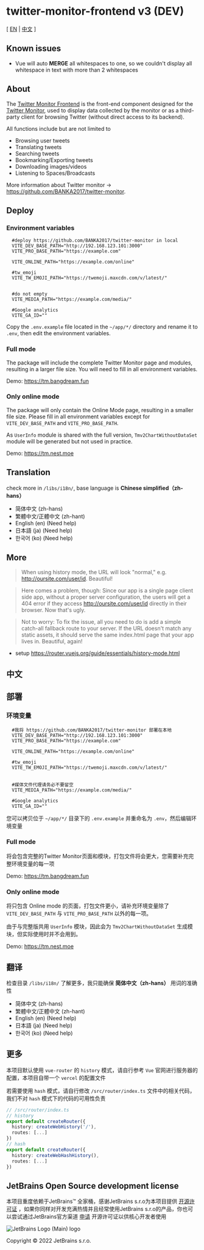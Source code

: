 # twitter-monitor-frontend v3 (DEV)

[ [EN](#Deploy) | [中文](#部署) ]

## Known issues

- Vue will auto **MERGE** all whitespaces to one, so we couldn't display all whitespace in text with more than 2 whitespaces

## About

The [Twitter Monitor Frontend](https://github.com/BANKA2017/twitter-monitor-frontend) is the front-end component designed for the [Twitter Monitor](https://github.com/BANKA2017/twitter-monitor), used to display data collected by the monitor or as a third-party client for browsing Twitter (without direct access to its backend).

All functions include but are not limited to 
- Browsing user tweets
- Translating tweets
- Searching tweets
- Bookmarking/Exporting tweets
- Downloading images/videos
- Listening to Spaces/Broadcasts

More information about Twitter monitor -> <https://github.com/BANKA2017/twitter-monitor>.

## Deploy

### Environment variables

```dotenv
  #deploy https://github.com/BANKA2017/twitter-monitor in local
  VITE_DEV_BASE_PATH="http://192.168.123.101:3000"
  VITE_PRO_BASE_PATH="https://example.com"
  
  VITE_ONLINE_PATH="https://example.com/online"
  
  #tw_emoji
  VITE_TW_EMOJI_PATH="https://twemoji.maxcdn.com/v/latest/"
  
  
  #do not empty
  VITE_MEDIA_PATH="https://example.com/media/"
  
  #Google analytics
  VITE_GA_ID=""

  ```

Copy the `.env.example` file located in the `~/app/*/` directory and rename it to `.env`, then edit the environment variables.

### Full mode

The package will include the complete Twitter Monitor page and modules, resulting in a larger file size. You will need to fill in all environment variables.

Demo: <https://tm.bangdream.fun>

### Only online mode

The package will only contain the Online Mode page, resulting in a smaller file size. Please fill in all environment variables except for `VITE_DEV_BASE_PATH` and `VITE_PRO_BASE_PATH`.

As `UserInfo` module is shared with the full version, `Tmv2ChartWithoutDataSet` module will be generated but not used in practice.

Demo: <https://tm.nest.moe>

## Translation

check more in `/libs/i18n/`, base language is **Chinese simplified（zh-hans）**

- 简体中文 (zh-hans)
- 繁體中文/正體中文 (zh-hant)
- English (en) (Need help)
- 日本語 (ja) (Need help)
- 한국어 (ko) (Need help)

## More

>When using history mode, the URL will look "normal," e.g. <http://oursite.com/user/id>. Beautiful!

>Here comes a problem, though: Since our app is a single page client side app, without a proper server configuration, the users will get a 404 error if they access <http://oursite.com/user/id> directly in their browser. Now that's ugly.

>Not to worry: To fix the issue, all you need to do is add a simple catch-all fallback route to your server. If the URL doesn't match any static assets, it should serve the same index.html page that your app lives in. Beautiful, again!

- setup  <https://router.vuejs.org/guide/essentials/history-mode.html>

## 中文

## 部署

### 环境变量

```dotenv
  #我将 https://github.com/BANKA2017/twitter-monitor 部署在本地
  VITE_DEV_BASE_PATH="http://192.168.123.101:3000"
  VITE_PRO_BASE_PATH="https://example.com"
  
  VITE_ONLINE_PATH="https://example.com/online"
  
  #tw_emoji
  VITE_TW_EMOJI_PATH="https://twemoji.maxcdn.com/v/latest/"
  
  
  #媒体文件代理请务必不要留空
  VITE_MEDIA_PATH="https://example.com/media/"
  
  #Google analytics
  VITE_GA_ID=""

  ```

您可以拷贝位于 `~/app/*/` 目录下的 `.env.example` 并重命名为 `.env`，然后编辑环境变量

### Full mode

将会包含完整的Twitter Monitor页面和模块，打包文件将会更大，您需要补充完整环境变量的每一项

Demo: <https://tm.bangdream.fun>

### Only online mode

将只包含 Online mode 的页面，打包文件更小，请补充环境变量除了 `VITE_DEV_BASE_PATH` 与 `VITE_PRO_BASE_PATH` 以外的每一项。

由于与完整版共用 `UserInfo` 模块，因此会为 `Tmv2ChartWithoutDataSet` 生成模块，但实际使用时并不会用到。


Demo: <https://tm.nest.moe>

## 翻译

检查目录 `/libs/i18n/` 了解更多，我只能确保 **简体中文（zh-hans）** 用词的准确性

- 简体中文 (zh-hans)
- 繁體中文/正體中文 (zh-hant)
- English (en) (Need help)
- 日本語 (ja) (Need help)
- 한국어 (ko) (Need help)

## 更多

本项目默认使用 `vue-router` 的 `history` 模式，请自行参考 `Vue` 官网进行服务器的配置，本项目自带一个 `vercel` 的配置文件

若需要使用 `hash` 模式，请自行修改 `/src/router/index.ts` 文件中的相关代码，我们不对 `hash` 模式下的代码的可用性负责

```typescript
// /src/router/index.ts
// history
export default createRouter({
  history: createWebHistory('/'),
  routes: [...]
})
// hash
export default createRouter({
  history: createWebHashHistory(),
  routes: [...]
})
```

## JetBrains Open Source development license

本项目重度依赖于JetBrains™ 全家桶，感谢JetBrains s.r.o为本项目提供 [开源许可证](https://jb.gg/OpenSourceSupport) ，如果你同样对开发充满热情并且经常使用JetBrains s.r.o的产品，你也可以尝试通过JetBrains官方渠道 [申请](https://www.jetbrains.com/shop/eform/opensource) 开源许可证以供核心开发者使用

![JetBrains Logo (Main) logo](https://resources.jetbrains.com/storage/products/company/brand/logos/jb_beam.svg)

Copyright © 2022 JetBrains s.r.o.
